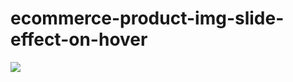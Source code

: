 # ecommerce-product-img-slide-effect-on-hover

<img src="https://i.ibb.co/fd2wzYG/Screenshot-2021-11-02-at-21-03-44-Product-Slide.png" />
